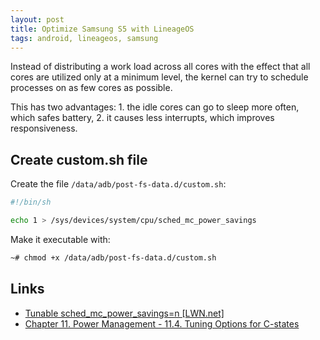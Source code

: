 ```yaml
---
layout: post
title: Optimize Samsung S5 with LineageOS
tags: android, lineageos, samsung
---
```


Instead of distributing a work load across all cores with the effect that all cores are utilized only at a minimum level, the kernel can try to schedule processes on as few cores as possible.

This has two advantages: 1. the idle cores can go to sleep more often, which safes battery, 2. it causes less interrupts, which improves responsiveness.

## Create custom.sh file

Create the file `/data/adb/post-fs-data.d/custom.sh`:

```bash
#!/bin/sh

echo 1 > /sys/devices/system/cpu/sched_mc_power_savings
```

Make it executable with:

```bash
~# chmod +x /data/adb/post-fs-data.d/custom.sh
```

## Links

 - [Tunable sched_mc_power_savings=n [LWN.net]](https://lwn.net/Articles/297306/)
 - [Chapter 11. Power Management - 11.4. Tuning Options for C-states](http://www.vorkon.de/SU1210.001/drittanbieter/Dokumentation/openSUSE_11.4/manual/cha.tuning.power.html#sec.tuning.power.c-states.options)
